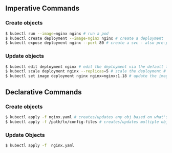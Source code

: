 ## Imperative Commands
### Create objects
```bash
$ kubectl run --image=nginx nginx # run a pod
$ kubectl create deployment --image-nginx nginx # create a deployment
$ kubectl expose deployment nginx --port 80 # create a svc - also pre-populates the correct selector
```

### Update objects
```bash
$ kubectl edit deployment nginx # edit the deployment via the default text editor
$ kubectl scale deployment nginx --replicas=5 # scale the deployment # of pods
$ kubectl set image deployment nginx nginx=nginx:1.18 # update the image of the nginx container in the nginx deployment
```

## Declarative Commands
### Create objects
```bash
$ kubectl apply -f nginx.yaml # creates/updates any obj based on what's in the file
$ kubectl apply -f /path/to/config-files # creates/updates multiple objects
```

### Update Objects
```bash
$ kubectl apply -f  nginx.yaml
```

